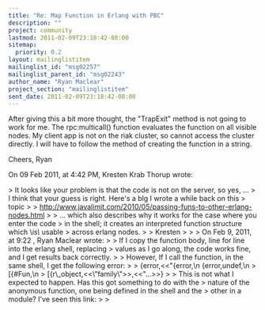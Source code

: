 ```yaml
---
title: "Re: Map Function in Erlang with PBC"
description: ""
project: community
lastmod: 2011-02-09T23:18:42-08:00
sitemap:
  priority: 0.2
layout: mailinglistitem
mailinglist_id: "msg02257"
mailinglist_parent_id: "msg02243"
author_name: "Ryan Maclear"
project_section: "mailinglistitem"
sent_date: 2011-02-09T23:18:42-08:00
---
```



After giving this a bit more thought, the "TrapExit" method is not going to 
work for me. The rpc:multicall() function evaluates the function on all visible 
nodes. My client app is not on the riak cluster, so cannot access the cluster 
directly. I will have to follow the method of creating the function in a string.

Cheers,
Ryan

 
On 09 Feb 2011, at 4:42 PM, Kresten Krab Thorup wrote:

&gt; It looks like your problem is that the code is not on the server, so yes, ... 
&gt; I think that your guess is right. Here's a blg I wrote a while back on this 
&gt; topic
&gt; 
&gt; http://www.javalimit.com/2010/05/passing-funs-to-other-erlang-nodes.html
&gt; 
&gt; ... which also describes why it works for the case where you enter the code 
&gt; in the shell; it creates an interpreted function structure which \\*is\\* usable 
&gt; across erlang nodes.
&gt; 
&gt; Kresten
&gt; 
&gt; 
&gt; On Feb 9, 2011, at 9:22 , Ryan Maclear wrote:
&gt; 
&gt; If I copy the function body, line for line into the erlang shell, replacing 
&gt; values as I go along, the code works fine, and I get results back correctly.
&gt; 
&gt; However, If I call the function, in the same shell, I get the following error:
&gt; 
&gt; {error,&lt;&lt;"{error,\\n {error,undef,\\n 
&gt; [{#Fun,\\n 
&gt; [{r\\_object,&lt;&lt;\\"family\\"&gt;&gt;,&lt;&lt;"...&gt;&gt;}
&gt; 
&gt; This is not what I expected to happen. Has this got something to do with the 
&gt; nature of the anonymous function, one being defined in the shell and the 
&gt; other in a module? I've seen this link:
&gt; 
&gt; 
